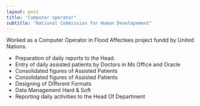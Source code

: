 ```yaml
---
layout: post
title: "Computer operator"
subtitle: "National Commission for Human Developement"
---
```


Worked as a Computer Operator in Flood Affectees project fundd by United Nations.
  * Preparation of daily reports to the Head.
  * Entry of daily assisted patients by Doctors in Ms Office   and Oracle
  * Consolidated figures of Assisted Patients
  * Consolidated figures of Assisted Patients
  * Designing of Different Formats
  * Data Management Hard & Soft
  * Reporting daily activities to the Head Of Department
